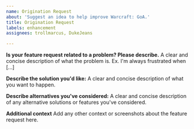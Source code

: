 ```yaml
---
name: Origination Request
about: 'Suggest an idea to help improve Warcraft: GoA.'
title: Origination Request
labels: enhancement
assignees: trollmarcus, DukeJeans

---
```


**Is your feature request related to a problem? Please describe.**
A clear and concise description of what the problem is. Ex. I'm always frustrated when [...]

**Describe the solution you'd like:**
A clear and concise description of what you want to happen.

**Describe alternatives you've considered:**
A clear and concise description of any alternative solutions or features you've considered.

**Additional context**
Add any other context or screenshots about the feature request here.
